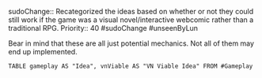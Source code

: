 sudoChange:: Recategorized the ideas based on whether or not they could still work if the game was a visual novel/interactive webcomic rather than a traditional RPG.
Priority:: 40
#sudoChange #unseenByLun 

Bear in mind that these are all just potential mechanics. Not all of them may end up implemented.
```dataview
TABLE gameplay AS "Idea", vnViable AS "VN Viable Idea" FROM #Gameplay 
```
